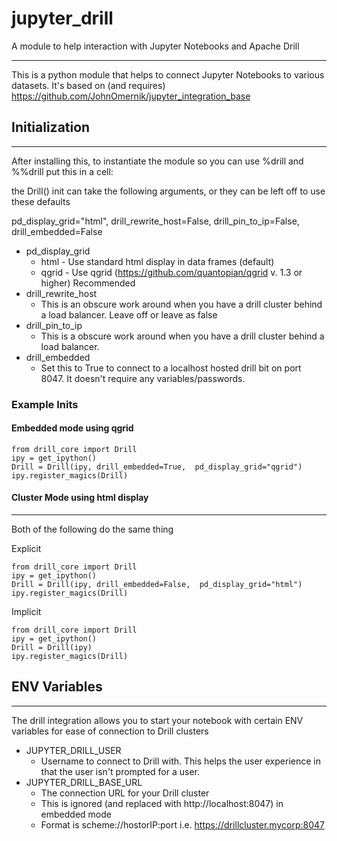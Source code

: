 # jupyter_drill
A module to help interaction with Jupyter Notebooks and Apache Drill

------
This is a python module that helps to connect Jupyter Notebooks to various datasets. 
It's based on (and requires) https://github.com/JohnOmernik/jupyter_integration_base 





## Initialization 
----
After installing this, to instantiate the module so you can use %drill and %%drill put this in a cell:

the Drill() init can take the following arguments, or they can be left off to use these defaults

 pd_display_grid="html", drill_rewrite_host=False, drill_pin_to_ip=False, drill_embedded=False

- pd_display_grid
  - html - Use standard html display in data frames (default)
  - qgrid - Use qgrid (https://github.com/quantopian/qgrid v. 1.3 or higher) Recommended 
- drill_rewrite_host
  - This is an obscure work around when you have a drill cluster behind a load balancer.  Leave off or leave as false
- drill_pin_to_ip
  - This is a obscure work around when you have a drill cluster behind a load balancer.
- drill_embedded
  - Set this to True to connect to a localhost hosted drill bit on port 8047. It doesn't require any variables/passwords.



### Example Inits

#### Embedded mode using qgrid
```
from drill_core import Drill
ipy = get_ipython()
Drill = Drill(ipy, drill_embedded=True,  pd_display_grid="qgrid")
ipy.register_magics(Drill)
```

#### Cluster Mode using html display
---
Both of the following do the same thing


Explicit

```
from drill_core import Drill
ipy = get_ipython()
Drill = Drill(ipy, drill_embedded=False,  pd_display_grid="html")
ipy.register_magics(Drill)
```


Implicit

```
from drill_core import Drill
ipy = get_ipython()
Drill = Drill(ipy)
ipy.register_magics(Drill)
```

## ENV Variables
--------
The drill integration allows you to start your notebook with certain ENV variables for ease of connection to Drill clusters
- JUPYTER_DRILL_USER
  - Username to connect to Drill with. This helps the user experience in that the user isn't prompted for a user. 
- JUPYTER_DRILL_BASE_URL
  - The connection URL for your Drill cluster
  - This is ignored (and replaced with http://localhost:8047) in embedded mode
  - Format is scheme://hostorIP:port i.e. https://drillcluster.mycorp:8047

